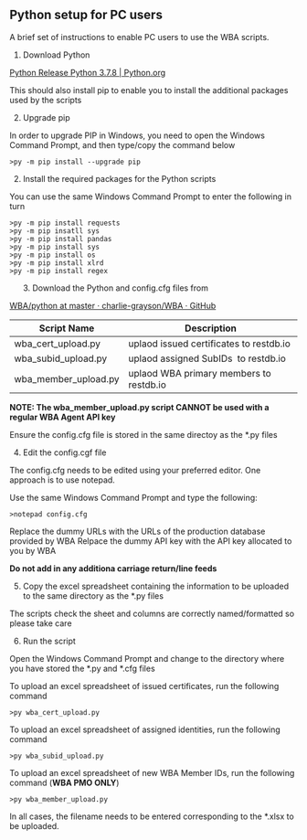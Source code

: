 ## Python setup for PC users

A brief set of instructions to enable PC users to use the WBA scripts.

1. Download Python

[Python Release Python 3.7.8 \| Python.org](https://www.python.org/downloads/release/python-378/)

This should also install pip to enable you to install the additional packages used by the scripts

2. Upgrade pip

In order to upgrade PIP in Windows, you need to open the Windows Command Prompt, and then type/copy the command below

```
>py -m pip install --upgrade pip
```

2. Install the required packages for the Python scripts

You can use the same Windows Command Prompt to enter the following in turn

```
>py -m pip install requests
>py -m pip insatll sys
>py -m pip install pandas
>py -m pip install sys
>py -m pip install os
>py -m pip install xlrd
>py -m pip install regex
```
     
3. Download the Python and config.cfg files from

[WBA/python at master · charlie-grayson/WBA · GitHub](https://github.com/charlie-grayson/WBA/tree/master/python)

Script Name | Description
------------ | -------------
wba_cert_upload.py | uplaod issued certificates to restdb.io
wba_subid_upload.py | uplaod assigned SubIDs  to restdb.io
wba_member_upload.py | uplaod WBA primary members to restdb.io

**NOTE: The wba_member_upload.py script CANNOT be used with a regular WBA Agent API key**

Ensure the config.cfg file is stored in the same directoy as the *.py files

4. Edit the config.cgf file

The config.cfg needs to be edited using your preferred editor. One approach is to use notepad.

Use the same Windows Command Prompt and type the following:

```
>notepad config.cfg
```

Replace the dummy URLs with the URLs of the production database provided by WBA
Relpace the dummy API key with the API key allocated to you by WBA

**Do not add in any additiona carriage return/line feeds**

5. Copy the excel spreadsheet containing the information to be uploaded to the same directory as the *.py files
 
The scripts check the sheet and columns are correctly named/formatted so please take care 

6. Run the script

Open the Windows Command Prompt and change to the directory where you have stored the *.py and *.cfg files

To upload an excel spreadsheet of issued certificates, run the following command

```
>py wba_cert_upload.py
```

To upload an excel spreadsheet of assigned identities, run the following command

```
>py wba_subid_upload.py
```

To upload an excel spreadsheet of new WBA Member IDs, run the following command (**WBA PMO ONLY**)

```
>py wba_member_upload.py
```

In all cases, the filename needs to be entered corresponding to the *.xlsx to be uploaded.
